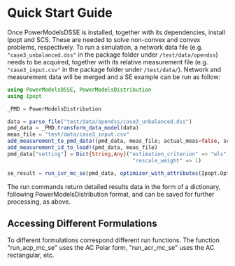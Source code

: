 # Quick Start Guide

Once PowerModelsDSSE is installed, together with its dependencies, install Ipopt and SCS. These are needed to solve non-convex and convex problems, respectively.
To run a simulation, a network data file (e.g. `"case3_unbalanced.dss"` in the package folder under `/test/data/opendss`) needs to be acquired, together with its relative measurement file (e.g. `"case3_input.csv"` in the package folder under `/test/data/`). Network and measurement data will be merged and a SE example can be run as follow:

```julia
using PowerModelsDSSE, PowerModelsDistribution
using Ipopt

_PMD = PowerModelsDistribution

data = parse_file("test/data/opendss/case3_unbalanced.dss")
pmd_data = _PMD.transform_data_model(data)
meas_file = "test/data/case3_input.csv"
add_measurement_to_pmd_data!(pmd_data, meas_file; actual_meas=false, seed=0)
add_measurement_id_to_load!(pmd_data, meas_file)
pmd_data["setting"] = Dict{String,Any}("estimation_criterion" => "wls",
                                        "rescale_weight" => 1)

se_result = run_ivr_mc_se(pmd_data, optimizer_with_attributes(Ipopt.Optimizer, "tol"=>1e-6, "print_level"=>0))
```
The run commands return detailed results data in the form of a dictionary, following PowerModelsDistribution format, and can be saved for further processing, as above.

## Accessing Different Formulations

To different formulations correspond different run functions. The function "run_acp_mc_se" uses the AC Polar form, "run_acr_mc_se" uses the AC rectangular, etc.

